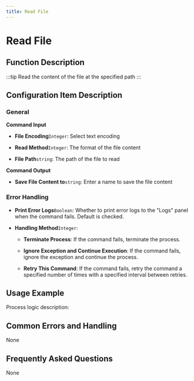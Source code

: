 ```yaml
---
title: Read File
---
```


# Read File

## Function Description

:::tip 
Read the content of the file at the specified path
:::

## Configuration Item Description

### General

**Command Input**

- **File Encoding**`Integer`: Select text encoding

- **Read Method**`Integer`: The format of the file content

- **File Path**`string`: The path of the file to read


**Command Output**

- **Save File Content to**`string`: Enter a name to save the file content


### Error Handling

- **Print Error Logs**`Boolean`: Whether to print error logs to the "Logs" panel when the command fails. Default is checked. 

- **Handling Method**`Integer`:

    - **Terminate Process**: If the command fails, terminate the process.

    - **Ignore Exception and Continue Execution**: If the command fails, ignore the exception and continue the process.

    - **Retry This Command**: If the command fails, retry the command a specified number of times with a specified interval between retries.

## Usage Example

Process logic description:

## Common Errors and Handling

None

## Frequently Asked Questions

None

